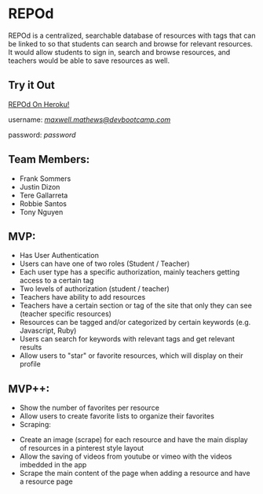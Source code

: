 # REPOd


REPOd is a centralized, searchable database of resources with tags that can be linked to so that students can search and browse for relevant resources. It would allow students to sign in, search and browse resources, and teachers would be able to save resources as well.

## Try it Out

[REPOd On Heroku!](http://repod.herokuapp.com/posts)

username: *maxwell.mathews@devbootcamp.com*

password: *password*

## Team Members:
* Frank Sommers
* Justin Dizon
* Tere Gallarreta
* Robbie Santos
* Tony Nguyen

## MVP:

* Has User Authentication
* Users can have one of two roles (Student / Teacher)
* Each user type has a specific authorization, mainly teachers getting access to a certain tag
* Two levels of authorization (student / teacher)
* Teachers have ability to add resources
* Teachers have a certain section or tag of the site that only they can see (teacher specific resources)
* Resources can be tagged and/or categorized by certain keywords (e.g. Javascript, Ruby)
* Users can search for keywords with relevant tags and get relevant results
* Allow users to "star" or favorite resources, which will display on their profile

## MVP++:

* Show the number of favorites per resource
* Allow users to create favorite lists to organize their favorites
* Scraping:
- Create an image (scrape) for each resource and have the main display of resources in a pinterest style layout
- Allow the saving of videos from youtube or vimeo with the videos imbedded in the app
- Scrape the main content of the page when adding a resource and have a resource page
